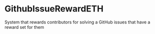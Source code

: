 # GithubIssueRewardETH
System that rewards contributors for solving a GitHub issues that have a reward set for them 
